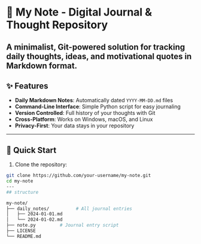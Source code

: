 # 📔 My Note - Digital Journal & Thought Repository

A minimalist, Git-powered solution for tracking daily thoughts, ideas, and motivational quotes in Markdown format.
---
## ✨ Features

- **Daily Markdown Notes**: Automatically dated `YYYY-MM-DD.md` files
- **Command-Line Interface**: Simple Python script for easy journaling
- **Version Controlled**: Full history of your thoughts with Git
- **Cross-Platform**: Works on Windows, macOS, and Linux
- **Privacy-First**: Your data stays in your repository
---
## 🚀 Quick Start

1. Clone the repository:
```bash
git clone https://github.com/your-username/my-note.git
cd my-note
---
## structure

my-note/
├── daily_notes/          # All journal entries
│   ├── 2024-01-01.md    
│   └── 2024-01-02.md     
├── note.py         # Journal entry script
├── LICENSE
└── README.md
